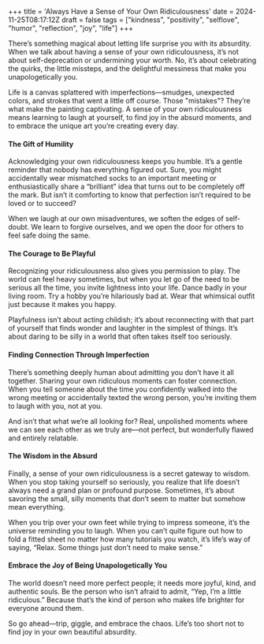+++
title = 'Always Have a Sense of Your Own Ridiculousness'
date = 2024-11-25T08:17:12Z
draft = false
tags = ["kindness", "positivity", "selflove", "humor", "reflection", "joy", "life"]
+++

There’s something magical about letting life surprise you with its absurdity. When we talk about having a sense of your own ridiculousness, it’s not about self-deprecation or undermining your worth. No, it’s about celebrating the quirks, the little missteps, and the delightful messiness that make you unapologetically you.  

Life is a canvas splattered with imperfections—smudges, unexpected colors, and strokes that went a little off course. Those "mistakes"? They’re what make the painting captivating. A sense of your own ridiculousness means learning to laugh at yourself, to find joy in the absurd moments, and to embrace the unique art you’re creating every day.  


#### The Gift of Humility  

Acknowledging your own ridiculousness keeps you humble. It’s a gentle reminder that nobody has everything figured out. Sure, you might accidentally wear mismatched socks to an important meeting or enthusiastically share a “brilliant” idea that turns out to be completely off the mark. But isn’t it comforting to know that perfection isn’t required to be loved or to succeed?  

When we laugh at our own misadventures, we soften the edges of self-doubt. We learn to forgive ourselves, and we open the door for others to feel safe doing the same.  


#### The Courage to Be Playful  

Recognizing your ridiculousness also gives you permission to play. The world can feel heavy sometimes, but when you let go of the need to be serious all the time, you invite lightness into your life. Dance badly in your living room. Try a hobby you’re hilariously bad at. Wear that whimsical outfit just because it makes you happy.  

Playfulness isn’t about acting childish; it’s about reconnecting with that part of yourself that finds wonder and laughter in the simplest of things. It’s about daring to be silly in a world that often takes itself too seriously.  


#### Finding Connection Through Imperfection  

There’s something deeply human about admitting you don’t have it all together. Sharing your own ridiculous moments can foster connection. When you tell someone about the time you confidently walked into the wrong meeting or accidentally texted the wrong person, you’re inviting them to laugh with you, not at you.  

And isn’t that what we’re all looking for? Real, unpolished moments where we can see each other as we truly are—not perfect, but wonderfully flawed and entirely relatable.  


#### The Wisdom in the Absurd  

Finally, a sense of your own ridiculousness is a secret gateway to wisdom. When you stop taking yourself so seriously, you realize that life doesn’t always need a grand plan or profound purpose. Sometimes, it’s about savoring the small, silly moments that don’t seem to matter but somehow mean everything.  

When you trip over your own feet while trying to impress someone, it’s the universe reminding you to laugh. When you can’t quite figure out how to fold a fitted sheet no matter how many tutorials you watch, it’s life’s way of saying, “Relax. Some things just don’t need to make sense.”  


#### Embrace the Joy of Being Unapologetically You

The world doesn’t need more perfect people; it needs more joyful, kind, and authentic souls. Be the person who isn’t afraid to admit, “Yep, I’m a little ridiculous.” Because that’s the kind of person who makes life brighter for everyone around them.  

So go ahead—trip, giggle, and embrace the chaos. Life’s too short not to find joy in your own beautiful absurdity.